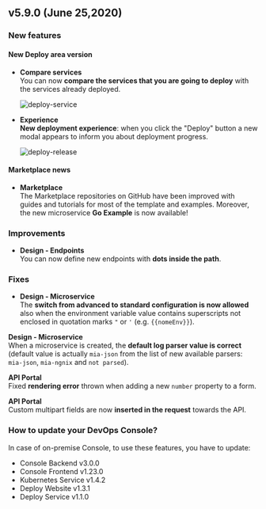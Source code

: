 ## v5.9.0 (June 25,2020)

### New features

#### New Deploy area version

* **Compare services**        
    You can now **compare the services that you are going to deploy** with the services already deployed.

    ![deploy-service](himg/deploy-service.png)

* **Experience**       
    **New deployment experience**: when you click the "Deploy" button a new modal appears to inform you about deployment progress.

    ![deploy-release](hmg/deploy-release.png)


#### Marketplace news

* **Marketplace**      
    The Marketplace repositories on GitHub have been improved with guides and tutorials for most of the template and examples. Moreover, the new microservice **Go Example** is now available!

### Improvements

* **Design - Endpoints**      
    You can now define new endpoints with **dots inside the path**.

### Fixes

* **Design - Microservice**      
    The **switch from advanced to standard configuration is now allowed** also when the environment variable value contains superscripts not enclosed in quotation marks `"` or `'` (e.g. `{{nomeEnv}}`).

 **Design - Microservice**      
    When a microservice is created, the **default log parser value is correct** (default value is actually `mia-json` from the list of new available parsers: `mia-json`, `mia-ngnix` and `not parsed`).

 **API Portal**      
    Fixed **rendering error** thrown when adding a new `number` property to a form.

 **API Portal**   
    Custom multipart fields are now **inserted in the request** towards the API.


### How to update your DevOps Console?

In case of on-premise Console, to use these features, you have to update:

* Console Backend v3.0.0
* Console Frontend v1.23.0
* Kubernetes Service v1.4.2
* Deploy Website v1.3.1
* Deploy Service v1.1.0
